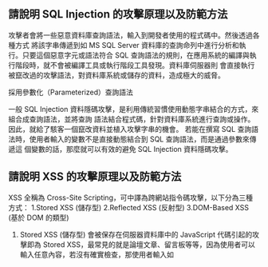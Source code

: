 ## 請說明 SQL Injection 的攻擊原理以及防範方法
攻擊者會將一些惡意資料庫查詢語法，輸入到開發者使用的程式碼中。然後透過各種方式
將該字串傳遞到如 MS SQL Server 資料庫的查詢命列中進行分析和執行。只要這個惡意字元或語法符合 SQL
查詢語法的規則，在應用系統的編譯與執行階段時，就不會被編譯工具或執行階段工具發現。資料庫伺服器則
會直接執行被竄改過的攻擊語法，對資料庫系統或儲存的資料，造成極大的威脅。

採用參數化（Parameterized）查詢語法

一般 SQL Injection 資料隱碼攻擊，是利用傳統習慣使用動態字串結合的方式，來組合成查詢語法，並將查詢
語法結合程式碼，針對資料庫系統進行查詢或操作。因此，就給了駭客一個竄改資料並植入攻擊字串的機會。
若能在撰寫 SQL 查詢語法時，使用者輸入的變數不是直接動態結合到 SQL 查詢語法，而是通過參數來傳遞這
個變數的話，那麼就可以有效的避免 SQL Injection 資料隱碼攻擊。

## 請說明 XSS 的攻擊原理以及防範方法

XSS 全稱為 Cross-Site Scripting，可中譯為跨網站指令碼攻擊，以下分為三種方式：
1.Stored XSS (儲存型)
2.Reflected XSS (反射型)
3.DOM-Based XSS (基於 DOM 的類型)

1. Stored XSS (儲存型)
會被保存在伺服器資料庫中的 JavaScript 代碼引起的攻擊即為 Stored XSS，最常見的就是論壇文章、留言板等等，因為使用者可以輸入任意內容，若沒有確實檢查，那使用者輸入如 <script> 等關鍵字就會被當成正常的 HTML 執行，標籤的內容也會被正常的作為 JavaScript 代碼執行。

2. Reflected XSS (反射型)
Reflected 是指不會被儲存在資料庫中，而是由網頁後端直接嵌入由前端使用者所傳送過來的內容造成的，最常見的就是以 GET 方法傳送資料給伺服器時，伺服器未檢查就將內容回應到網頁上所產生的漏洞。

3. DOM-Based XSS
了解此種 XSS 類型時，務必事先了解 DOM 是什麼，DOM 全稱為 Document Object Model，用以描述 HTML 文件的表示法，它讓我們可以使用 JavaScript 動態產生完整的網頁，而不必透過伺服器。

因此 DOM-Based XSS 就是指網頁上的 JavaScript 在執行過程中，沒有詳細檢查資料使得操作 DOM 的過程代入了惡意指令。但這樣除非攻擊者親自到受害者電腦前輸入，否則不可能讓受害者輸入這種惡意代碼。因此通常需要搭配前兩個手法。讓內容保存在伺服器資料庫中、或是以反射型的方式製造出內容，再藉由JavaScript 動態產生有效的 DOM 物件來運行惡意代碼。

如何防範 XSS 攻擊？

1. Stored、Reflected 防範
前兩種 Stored、Reflected 的類型都必須由後端進行防範，除了必要的 HTML 代碼，任何允許使用者輸入的內容都需要檢查，刪除所有「<script>」、「 onerror=」及其他任何可能執行代碼的字串。或是將字串改成跳脫字元，例如<改成&lt;

2. DOM-Based 防範
其他兩種類型必須由後端來防範，而 DOM-Based 則必須由前端來防範，但基本上還是跟前面的原則相同。

另外不同的一點就是應該選擇正確的方法、屬性來操作 DOM，譬如前面的示範中會產生漏洞的主要原因是「 document.getElementById('show_name').innerHTML = name; 」中的「 innerHTML 」屬性，此屬性代表插入的內容是合法的 HTML 字串，所以字串會解析成 DOM 物件。

此處的話應該使用「 innerText 」，使用此屬性插入字串時，會被保證作為純粹的文字，也就不可能被插入惡意代碼執行了。


## 請說明 CSRF 的攻擊原理以及防範方法

CSRF 是一種 Web 上的攻擊手法，全稱是 Cross Site Request Forgery，跨站請求偽造：在不同的 domain 底下卻能夠偽造出「使用者本人發出的 request」。

1.使用者的防禦
CSRF 攻擊之所以能成立，是因為使用者在被攻擊的網頁是處於已經登入的狀態，所以才能做出一些行為。雖然說這些攻擊應該由網頁那邊負責處理，但如果你真的很怕，怕網頁會處理不好的話，你可以在每次使用完網站就登出，就可以避免掉 CSRF。

2.Server 的防禦
CSRF 之所以可怕是因為 CS 兩個字：Cross Site，你可以在任何一個網址底下發動攻擊。CSRF 的防禦就可以從這個方向思考，簡單來說就是：「我要怎麼擋掉從別的 domain 來的 request」

A.加上圖形驗證碼、簡訊驗證碼等等
就跟網路銀行轉帳的時候一樣，都會要你收簡訊驗證碼，多了這一道檢查就可以確保不會被 CSRF 攻擊。圖形驗證碼也是，攻擊者並不知道圖形驗證碼的答案是什麼，所以就不可能攻擊了。這是一個很完善的解決方法，但如果使用者每次刪除 blog 都要打一次圖形驗證碼，他們應該會煩死吧！

B.加上 CSRF token
要防止 CSRF 攻擊，我們其實只要確保有些資訊「只有使用者知道」即可。那該怎麼做呢？我們在 form 裡面加上一個 hidden 的欄位，叫做csrftoken，這裡面填的值由 server 隨機產生，並且存在 server 的 session 中。按下 submit 之後，server 比對表單中的csrftoken與自己 session 裡面存的是不是一樣的，是的話就代表這的確是由使用者本人發出的 request。這個 csrftoken 由 server 產生，並且每一段不同的 session 就應該要更換一次。

那這個為什麼可以防禦呢？因為攻擊者並不知道 csrftoken 的值是什麼，也猜不出來，所以自然就無法進行攻擊了。可是有另外一種狀況，假設你的 server 支持 cross origin 的 request，會發生什麼事呢？攻擊者就可以在他的頁面發起一個 request，順利拿到這個 csrf token 並且進行攻擊。不過前提是你的 server 接受這個 domain 的 request。

B + Double Submit Cookie
上一種解法需要 server 的 state，亦即 csrf token 必須被保存在 server 當中，才能驗證正確性。而現在這個解法的好處就是完全不需要 server 儲存東西。這個解法的前半段與剛剛的相似，由 server 產生一組隨機的 token 並且加在 form 上面。但不同的點在於，除了不用把這個值寫在 session 以外，同時也讓 client side 設定一個名叫 csrftoken 的 cookie，值也是同一組 token。

仔細思考一下 CSRF 攻擊的 request 與使用者本人發出的 request 有什麼不一樣？不一樣的點就在於，前者來自不同的 domain，後者來自相同的 domain。所以我們只要有辦法區分出這個 request 是不是從同樣的 domain 來，我們就勝利了。而 Double Submit Cookie 這個解法正是從這個想法出發。當使用者按下 submit 的時候，server 比對 cookie 內的 csrftoken 與 form 裡面的 csrftoken，檢查是否有值並且相等，就知道是不是使用者發的了。

為什麼呢？假設現在攻擊者想要攻擊，他可以隨便在 form 裡面寫一個 csrf token，這當然沒問題，可是因為瀏覽器的限制，他並不能在他的 domain 設定 small-min.blog.com 的 cookie 啊！所以他發上來的 request 的 cookie 裡面就沒有 csrftoken，就會被擋下來。當然，這個方法看似好用，但也是有缺點的，可以參考：Double Submit Cookies vulnerabilities，攻擊者如果掌握了你底下任何一個 subdomain，就可以幫你來寫 cookie，並且順利攻擊了。

3.browser 本身的防禦
你原本設置 Cookie 的 header 長這樣：
Set-Cookie: session_id=ewfewjf23o1;
你只要在後面多加一個 SameSite 就好：
Set-Cookie: session_id=ewfewjf23o1; SameSite
但其實 SameSite 有兩種模式，Lax跟Strict，默認是後者，你也可以自己指定模式：
Set-Cookie: session_id=ewfewjf23o1; SameSite=Strict
Set-Cookie: foo=bar; SameSite=Lax

我們先來談談默認的 Strict模式，當你加上 SameSite 這個關鍵字之後，就代表說「我這個 cookie 只允許 same site 使用，不應該在任何的 cross site request 被加上去」。意思就是你加上去之後，我們上面所講的<a href="">, <form>, new XMLHttpRequest，只要是瀏覽器驗證不是在同一個 site 底下發出的 request，全部都不會帶上這個 cookie。

Lax 模式放寬了一些限制，例如說<a>, <link rel="prerender">, <form method="GET"> 這些都還是會帶上 cookie。但是 POST 方法 的 form，或是只要是 POST, PUT, DELETE 這些方法，就不會帶上 cookie。所以一方面你可以保有彈性，讓使用者從其他網站連進你的網站時還能夠維持登入狀態，一方面也可以防止掉 CSRF 攻擊。但 Lax 模式之下就沒辦法擋掉 GET 形式的 CSRF，這點要特別注意一下。

## 請舉出三種不同的雜湊函數

一個理想的密碼雜湊函式應該有四個主要的特性：

1.對於任何一個給定的訊息，它都很容易就能運算出雜湊數值。
2.難以由一個已知的雜湊數值，去推算出原始的訊息。
3.在不更動雜湊數值的前提下，修改訊息內容是不可行的。
4.對於兩個不同的訊息，它不能給與相同的雜湊數值。

<table class="wikitable sortable" style="text-align: center">

<tbody><tr>
<th>密碼雜湊函數
</th>
<th>年份
</th>
<th>輸出位數
</th>
<th>內部狀態位數
</th>
<th>圈數
</th>
<th>參考
</th></tr>
<tr>
<td><a href="/w/index.php?title=HAVAL&amp;action=edit&amp;redlink=1" class="new" title="HAVAL (無呢版)">HAVAL</a>
</td>
<td>1992
</td>
<td>256/224/192/160/128
</td>
<td>256
</td>
<td>160/128/96
</td>
<td><a rel="nofollow" class="external text" href="http://labs.calyptix.com/haval.php">網站</a>
</td></tr>
<tr>
<td><a href="/w/index.php?title=MD2_(%E5%AF%86%E7%A2%BC%E5%AD%B8)&amp;action=edit&amp;redlink=1" class="new" title="MD2 (密碼學) (無呢版)">MD2</a>
</td>
<td>1989
</td>
<td>128
</td>
<td>384
</td>
<td>864
</td>
<td><a class="external mw-magiclink-rfc" rel="nofollow" href="https://tools.ietf.org/html/rfc1319">RFC 1319</a>
</td></tr>
<tr>
<td><a href="/w/index.php?title=MD4&amp;action=edit&amp;redlink=1" class="new" title="MD4 (無呢版)">MD4</a>
</td>
<td>1990
</td>
<td>128
</td>
<td>128
</td>
<td>48
</td>
<td><a class="external mw-magiclink-rfc" rel="nofollow" href="https://tools.ietf.org/html/rfc1320">RFC 1320</a>
</td></tr>
<tr>
<td><a href="/w/index.php?title=MD5&amp;action=edit&amp;redlink=1" class="new" title="MD5 (無呢版)">MD5</a>
</td>
<td>1992
</td>
<td>128
</td>
<td>128
</td>
<td>64
</td>
<td><a class="external mw-magiclink-rfc" rel="nofollow" href="https://tools.ietf.org/html/rfc1321">RFC 1321</a>
</td></tr>
<tr>
<td><a href="/w/index.php?title=MD6&amp;action=edit&amp;redlink=1" class="new" title="MD6 (無呢版)">MD6</a>
</td>
<td>2008
</td>
<td colspan="3">睇參考
</td>
<td><a rel="nofollow" class="external text" href="http://groups.csail.mit.edu/cis/md6/submitted-2008-10-27/Supporting_Documentation/md6_report.pdf">md6_report.pdf</a>
</td></tr>
<tr>
<td><a href="/w/index.php?title=RIPEMD&amp;action=edit&amp;redlink=1" class="new" title="RIPEMD (無呢版)">RIPEMD</a>
</td>
<td>1990
</td>
<td>128
</td>
<td>128
</td>
<td>48
</td>
<td>
</td></tr>
<tr>
<td><a href="/w/index.php?title=RIPEMD-128&amp;action=edit&amp;redlink=1" class="new" title="RIPEMD-128 (無呢版)">RIPEMD-128</a><br /><a href="/w/index.php?title=RIPEMD-256&amp;action=edit&amp;redlink=1" class="new" title="RIPEMD-256 (無呢版)">RIPEMD-256</a><br /><a href="/w/index.php?title=RIPEMD-160&amp;action=edit&amp;redlink=1" class="new" title="RIPEMD-160 (無呢版)">RIPEMD-160</a><br /><a href="/w/index.php?title=RIPEMD-320&amp;action=edit&amp;redlink=1" class="new" title="RIPEMD-320 (無呢版)">RIPEMD-320</a>
</td>
<td>1996
</td>
<td>128<br />256<br />160<br />320
</td>
<td>128<br />256<br />160<br />320
</td>
<td>48<br />64<br />80<br />
</td>
<td><a rel="nofollow" class="external text" href="http://homes.esat.kuleuven.be/~bosselae/ripemd160.html">網站</a>
</td></tr>
<tr>
<td><a href="/w/index.php?title=SHA-0&amp;action=edit&amp;redlink=1" class="new" title="SHA-0 (無呢版)">SHA-0</a>
</td>
<td>1993
</td>
<td>160
</td>
<td>160
</td>
<td>80
</td>
<td><a rel="nofollow" class="external text" href="http://w2.eff.org/Privacy/Digital_signature/?f=fips_sha_shs.info.txt">SHA-0</a>
</td></tr>
<tr>
<td><a href="/w/index.php?title=SHA-1&amp;action=edit&amp;redlink=1" class="new" title="SHA-1 (無呢版)">SHA-1</a>
</td>
<td>1995
</td>
<td>160
</td>
<td>160
</td>
<td>80
</td>
<td rowspan="3"><a rel="nofollow" class="external autonumber" href="http://csrc.nist.gov/publications/fips/fips180-4/fips-180-4.pdf">[1]</a>
</td></tr>
<tr>
<td><a href="/w/index.php?title=SHA-256&amp;action=edit&amp;redlink=1" class="new" title="SHA-256 (無呢版)">SHA-256</a><br /><a href="/w/index.php?title=SHA-512&amp;action=edit&amp;redlink=1" class="new" title="SHA-512 (無呢版)">SHA-512</a><br /><a href="/w/index.php?title=SHA-384&amp;action=edit&amp;redlink=1" class="new" title="SHA-384 (無呢版)">SHA-384</a>
</td>
<td>2002
</td>
<td>256<br />512<br />384
</td>
<td>256<br />512<br />512
</td>
<td>64<br />80<br />80
</td></tr>
<tr>
<td><a href="/w/index.php?title=SHA-224&amp;action=edit&amp;redlink=1" class="new" title="SHA-224 (無呢版)">SHA-224</a>
</td>
<td>2004
</td>
<td>224
</td>
<td>256
</td>
<td>64
</td></tr>
<tr>
<td><a href="/w/index.php?title=GOST_(%E9%9B%9C%E6%B9%8A%E5%87%BD%E6%95%B8)&amp;action=edit&amp;redlink=1" class="new" title="GOST (雜湊函數) (無呢版)">GOST R 34.11-94</a>
</td>
<td>1994
</td>
<td>256
</td>
<td>256
</td>
<td>256
</td>
<td><a class="external mw-magiclink-rfc" rel="nofollow" href="https://tools.ietf.org/html/rfc5831">RFC 5831</a>, <a class="external mw-magiclink-rfc" rel="nofollow" href="https://tools.ietf.org/html/rfc4357">RFC 4357</a>
</td></tr>
<tr>
<td><a href="/w/index.php?title=Tiger_(%E5%AF%86%E7%A2%BC%E5%AD%B8)&amp;action=edit&amp;redlink=1" class="new" title="Tiger (密碼學) (無呢版)">Tiger</a>
</td>
<td>1995
</td>
<td>192/160/128
</td>
<td>192
</td>
<td>24
</td>
<td><a rel="nofollow" class="external text" href="http://www.cs.technion.ac.il/~biham/Reports/Tiger/">網站</a>
</td></tr>
<tr>
<td><a href="/w/index.php?title=Whirlpool_(%E5%AF%86%E7%A2%BC%E5%AD%B8)&amp;action=edit&amp;redlink=1" class="new" title="Whirlpool (密碼學) (無呢版)">Whirlpool</a>
</td>
<td>2004
</td>
<td>512
</td>
<td>512
</td>
<td>10
</td>
<td><a rel="nofollow" class="external text" href="http://www.larc.usp.br/~pbarreto/WhirlpoolPage.html">網站</a>
</td></tr>
<tr>
<td><a href="/w/index.php?title=SHA-3&amp;action=edit&amp;redlink=1" class="new" title="SHA-3 (無呢版)">SHA-3</a> (Keccak)
</td>
<td>2008
</td>
<td>224/256/384/512
</td>
<td>1600
</td>
<td>24
</td>
<td><a rel="nofollow" class="external text" href="http://keccak.noekeon.org">網站</a>
</td></tr></tbody></table>

## 請去查什麼是 Session，以及 Session 跟 Cookie 的差別

Cookie
最常見到的 Cookie 應用是在表單填寫：假設現在頁面上的資料填到一半，不小心把網頁關掉，這時再重新打開發現先前填的內容還在的話，靠的就是 cookie。實作原理很簡單，client 端的程式在一旦填寫的資料有變動時，就把該資訊寫入 cookie。Cookie 由瀏覽器處理，具有兩個特性：

1.Domain specific：只針對原本的 domain 起作用。舉例，在 *.example.com 存入的 cookie，不會出現在 *.not-example.com。到了所設定的生命期限之後會失效。（如果是在 server-side 設定的話，預設是在關閉瀏覽器後失效，後面會詳述）。

2.有生命期限：
// 在 www.example.com 的頁面中
function setCookie(cname, cvalue, exdays) {
var d = new Date();
d.setTime(d.getTime() + (exdays*24*60*60*1000));
var expires = "expires="+d.toUTCString();
document.cookie = cname + "=" + cvalue + "; " + expires;
}
執行 setCookie('name', 'jcc', 1) 後，會在只有 www.example.com 作用的 cookie 中加入 name=jcc 字串，並於一天後刪除。而下次瀏覽器造訪 www.example.com 時，就可以從 cookie 去取得裡面有存的資料，

伺服器端的 Cookie
Cookie 的規範中定義了：伺服器端從 request 中接受到 cookie 的訊息，在產生 response 的時候，也會一起回覆給用戶端。這個行為也告訴我們：在伺服器這邊也可以設定 cookie。由伺服器這邊設定給 cookie 的訊息，可能就會有關身分驗證，因此稍微中斷一下，接下來先來介紹 session。

Signed Cookie
所以當伺服器端在產生 cookie 時，都會加上 secret 來作 hash，來保證回來的資料沒有被更動過。
假設現在的 cookie 資料是：

{ dotcom_user: 'jcc' }
搭配上一段秘密字串 this_is_my_secret_and_fuck_you_all，來作 sha1：
var r = sha1('this_is_my_secret_and_fuck_you_all' + 'jcc')
// d01a3d595af33625be4159de07a20b79a1540e54
最後回傳到用戶端的 cookie 為
{ dotcom_user: 'jcc',
'dotcom_user.sig': 'd01a3d595af33625be4159de07a20b79a1540e54' }
這時如果用戶端更改了 cookie，因為他不知道秘密字串是什麼，所以無法產生正確的 hash 值，因此在校對時就會出錯。這樣就可以避免掉被竄改 cookie 的可能了！

## `include`、`require`、`include_once`、`require_once` 的差別

include 和 include_once
都是用來引入檔案，後者可避免重複引入，故建議用後者。引不到檔案會出現錯誤息，但程式不會停止。
require 和 require_once
都是用來引入檔案，後者可避免重複引入，故建議用後者。引不到檔案會出現錯誤息，而且程式會停止執行。